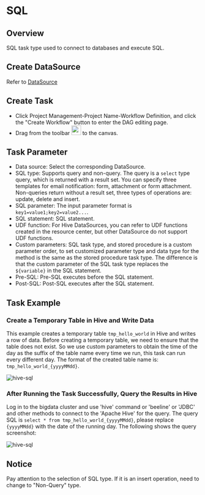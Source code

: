 # SQL

## Overview

SQL task type used to connect to databases and execute SQL.

## Create DataSource

Refer to [DataSource](../datasource/introduction.md)

## Create Task

- Click Project Management-Project Name-Workflow Definition, and click the "Create Workflow" button to enter the DAG editing page.
- Drag from the toolbar <img src="/img/tasks/icons/sql.png" width="25"/> to the canvas.

## Task Parameter

- Data source: Select the corresponding DataSource.
- SQL type: Supports query and non-query. The query is a `select` type query, which is returned with a result set. You can specify three templates for email notification: form, attachment or form attachment. Non-queries return without a result set, three types of operations are: update, delete and insert.
- SQL parameter: The input parameter format is `key1=value1;key2=value2...`.
- SQL statement: SQL statement.
- UDF function: For Hive DataSources, you can refer to UDF functions created in the resource center, but other DataSource do not support UDF functions.
- Custom parameters: SQL task type, and stored procedure is a custom parameter order, to set customized parameter type and data type for the method is the same as the stored procedure task type. The difference is that the custom parameter of the SQL task type replaces the `${variable}` in the SQL statement.
- Pre-SQL: Pre-SQL executes before the SQL statement.
- Post-SQL: Post-SQL executes after the SQL statement.

## Task Example

### Create a Temporary Table in Hive and Write Data

This example creates a temporary table `tmp_hello_world` in Hive and writes a row of data. Before creating a temporary table, we need to ensure that the table does not exist. So we use custom parameters to obtain the time of the day as the suffix of the table name every time we run, this task can run every different day. The format of the created table name is: `tmp_hello_world_{yyyyMMdd}`.

![hive-sql](/img/tasks/demo/hive-sql.png)

### After Running the Task Successfully, Query the Results in Hive

Log in to the bigdata cluster and use 'hive' command or 'beeline' or 'JDBC' and other methods to connect to the 'Apache Hive' for the query. The query SQL is `select * from tmp_hello_world_{yyyyMMdd}`, please replace `{yyyyMMdd}` with the date of the running day. The following shows the query screenshot:

![hive-sql](/img/tasks/demo/hive-result.png)

## Notice

Pay attention to the selection of SQL type. If it is an insert operation, need to change to "Non-Query" type.